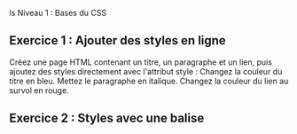 ls
Niveau 1 : Bases du CSS

## Exercice 1 : Ajouter des styles en ligne
 
Créez une page HTML contenant un titre, un paragraphe et un lien, puis ajoutez des styles directement avec l'attribut style :
Changez la couleur du titre en bleu.
Mettez le paragraphe en italique.
Changez la couleur du lien au survol en rouge.

## Exercice 2 : Styles avec une balise <style>
Créez une page HTML avec un fichier CSS interne dans une balise <style> :
Changez la police de toute la page en Arial.
Ajoutez un fond gris clair au <body>.
Centrez le titre <h1>.

# Niveau 2 : Sélecteurs CSS
Exercice 3 : Sélecteurs simples
Créez une page HTML avec trois sections, et appliquez les styles suivants :
Changez la couleur de tous les <h2> en vert.
Appliquez une bordure rouge aux paragraphes qui ont la classe .important.
Changez le fond de la section avec l'ID #section1 en jaune.

## Exercice 4 : Sélecteurs avancés
Utilisez des sélecteurs avancés pour appliquer des styles :
Appliquez une couleur différente au premier et dernier paragraphe de chaque section.
Ajoutez une bordure bleue aux liens qui commencent par https.
Changez la couleur des éléments <li> impairs dans une liste ordonnée.

## Niveau 3 : Mise en page de base
Exercice 5 : Marges, paddings et bordures
Créez une boîte stylisée pour une section contenant du texte :
Ajoutez une bordure solide de 2px en noir.
Ajoutez un padding de 20px à l'intérieur de la boîte.
Ajoutez une marge de 15px autour de la boîte.

## Exercice 6 : Flexbox de base
Créez une mise en page avec Flexbox :
Placez trois boîtes côte à côte horizontalement, avec un espace égal entre elles.
Centrez les boîtes horizontalement et verticalement dans le conteneur.
Ajoutez une couleur différente pour chaque boîte.

## Niveau 4 : Couleurs, typographie et transitions
Exercice 7 : Couleurs et typographie
Créez une page HTML stylisée :
Changez la couleur d'arrière-plan en dégradé (par exemple, du bleu clair au blanc).
Utilisez une police personnalisée pour le texte (par exemple, Google Fonts).
Changez la taille des titres <h1> à 36px et les paragraphes à 18px.

# Exercice 8 : Transitions et animations
Créez une page avec des animations simples :
Ajoutez un effet de transition pour que les boutons changent de couleur survol (durée : 0.5s).
Créez une boîte qui bouge de gauche à droite en boucle avec l'animation @keyframes.

## Niveau 5 : Mise en page avancée
Exercice 9 : Grilles CSS
Créez une mise en page avec CSS Grid pour un site web :
Ajoutez un header, un menu à gauche, un contenu principal au centre, et un footer en bas.
Réalisez la mise en page avec Grid en définissant une grille de 3 colonnes et 2 lignes.
Faites en sorte que le menu occupe la première colonne, le contenu les deux autres colonnes, et que le footer soit sur une seule ligne.

# Exercice 10 : Responsive Design
Créez une page responsive :
Créez une grille avec trois colonnes pour les écrans larges et une seule colonne pour les écrans étroits.
Utilisez les media queries pour appliquer des styles différents en fonction de la largeur de l'écran (par exemple, <768px).
Changez la taille des images pour qu'elles soient toujours à 100% de la largeur du conteneur.

### Résultat attendu
Pour chaque exercice :
Une page HTML complète reliée à un fichier CSS externe.
Utilisation des concepts CSS : sélecteurs, propriétés de base, flexbox, grid, animations, etc.
Un design visuellement correct et fonctionnel.
